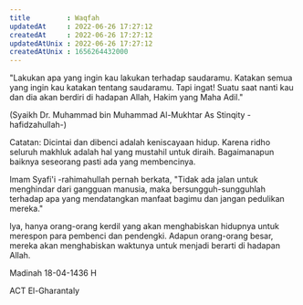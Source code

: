 ```yaml
---
title         : Waqfah
updatedAt     : 2022-06-26 17:27:12
createdAt     : 2022-06-26 17:27:12
updatedAtUnix : 2022-06-26 17:27:12
createdAtUnix : 1656264432000 
---
```


"Lakukan apa yang ingin kau lakukan terhadap saudaramu. Katakan semua yang ingin kau katakan tentang saudaramu. Tapi ingat! Suatu saat nanti kau dan dia akan berdiri di hadapan Allah, Hakim yang Maha Adil."

(Syaikh Dr. Muhammad bin Muhammad Al-Mukhtar As Stinqity -hafidzahullah-)

Catatan: Dicintai dan dibenci adalah keniscayaan hidup. Karena ridho seluruh makhluk adalah hal yang mustahil untuk diraih. Bagaimanapun baiknya seseorang pasti ada yang membencinya.

Imam Syafi'i -rahimahullah pernah berkata, "Tidak ada jalan untuk menghindar dari gangguan manusia, maka bersungguh-sungguhlah terhadap apa yang mendatangkan manfaat bagimu dan jangan pedulikan mereka."

lya, hanya orang-orang kerdil yang akan menghabiskan hidupnya untuk merespon para pembenci dan pendengki. Adapun orang-orang besar, mereka akan menghabiskan waktunya untuk menjadi berarti di hadapan Allah.

Madinah 18-04-1436 H

ACT El-Gharantaly
